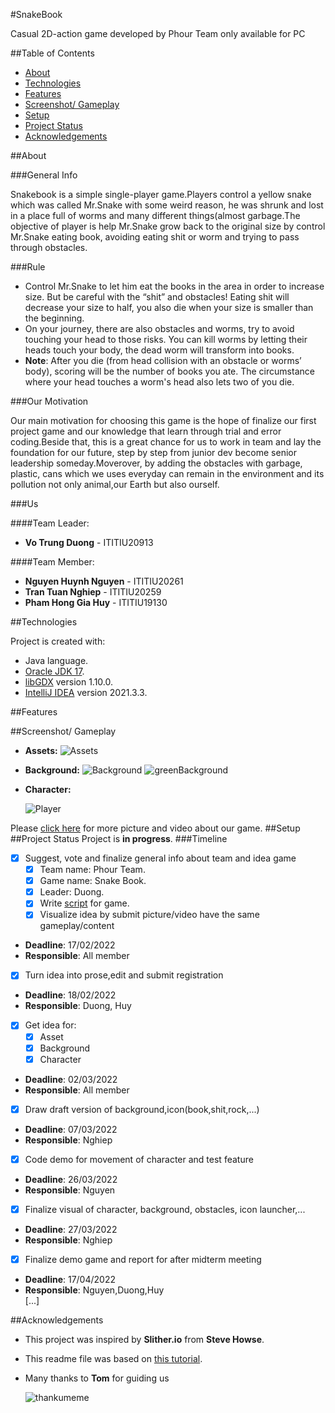 #SnakeBook

Casual 2D-action game developed by Phour Team only available for PC  

##Table of Contents
 - [About](#About)
 - [Technologies](#technologies)
 - [Features](#features)
 - [Screenshot/ Gameplay](#screenshot/gameplay)
 - [Setup](#setup)
 - [Project Status](#project-status)
 - [Acknowledgements](#acknowledgements)

##About

###General Info

Snakebook is a simple single-player game.Players control
a yellow snake which was called Mr.Snake with some weird 
reason, he was shrunk and lost in a place full of worms
and many different things(almost garbage.The objective of player is help
Mr.Snake grow back to the original size by control Mr.Snake eating book,
avoiding eating shit or worm and trying to pass through obstacles.

###Rule
- Control Mr.Snake to let him eat the books in the area in order to increase size. But be careful with the “shit” and obstacles! Eating shit will decrease your size to half, you also die when your size is smaller than the beginning.
- On your journey, there are also obstacles and worms, try to avoid touching your head to those risks. You can kill worms by letting their heads touch your body, the dead worm will transform into books.
- **Note**: After you die (from head collision with an obstacle or worms’ body), scoring will be the number of books you ate. The circumstance where your head touches a worm's head also lets two of you die.

###Our Motivation

Our main motivation for choosing this game is the hope of finalize our first project game 
and our knowledge that learn through trial and error coding.Beside that, this is a great chance for us to work in team and lay the foundation for our future, 
step by step from junior dev become senior leadership someday.Moverover, by adding the obstacles with garbage, plastic, cans which we uses everyday can remain in the environment and its pollution not only animal,our Earth but also ourself.

###Us

####Team Leader: 
- **Vo Trung Duong** - ITITIU20913

####Team Member:
- **Nguyen Huynh Nguyen** - ITITIU20261
- **Tran Tuan Nghiep** - ITITIU20259
- **Pham Hong Gia Huy** - ITITIU19130

##Technologies

Project is created with:
- Java language. 
- [Oracle JDK 17](https://www.oracle.com/java/technologies/javase/jdk17-archive-downloads.html).
- [libGDX](https://libgdx.com/) version 1.10.0.
- [IntelliJ IDEA](https://www.jetbrains.com/idea/download/#section=windows) version 2021.3.3.

##Features

##Screenshot/ Gameplay
- **Assets:**
![Assets](https://user-images.githubusercontent.com/99232451/163297847-4cdc7bc1-f565-4f67-81e0-ee109fdbf6d1.png)
- __Background:__
  ![Background](https://user-images.githubusercontent.com/99232451/163298374-18ef7df4-ce45-401d-88fa-615fc6091c00.png)
  ![greenBackground](https://user-images.githubusercontent.com/99232451/163298408-2035c227-c92f-41af-b4b0-8351419fe9f1.jpg)
- **Character:**

  ![Player](https://user-images.githubusercontent.com/99232451/163298551-80c62d4a-27e2-4ec6-a32d-e10e41c73840.png)

Please [click here](https://drive.google.com/drive/folders/1hQIyvF_TvZX1Ip45ahoCsF6WobBCb5ii) for more picture and video about our game.
##Setup
##Project Status
Project is **in progress**.
###Timeline
- [x] Suggest, vote and finalize general info about team and idea game
   - [x] Team name: Phour Team.
   - [x] Game name: Snake Book.
   - [x] Leader: Duong.
   - [x] Write [script](https://docs.google.com/document/d/1FJOKV1lN9W3cDtp0pEo__c0X_kaR5Rzo6fZ2ROYyg8w/edit) for game.
   - [x] Visualize idea by submit picture/video have the same gameplay/content 
- **Deadline**: 17/02/2022
- **Responsible**: All member
- [x] Turn idea into prose,edit and submit registration
- **Deadline**: 18/02/2022
- **Responsible**: Duong, Huy 
- [x] Get idea for: 
  - [x] Asset
  - [x] Background
  - [x] Character
- **Deadline**: 02/03/2022
- **Responsible**: All member
- [x] Draw draft version of background,icon(book,shit,rock,...)
- **Deadline**: 07/03/2022
- **Responsible**: Nghiep
- [x] Code demo for movement of character and test feature
- **Deadline**: 26/03/2022
- **Responsible**: Nguyen
- [x] Finalize visual of character, background, obstacles, icon launcher,...
- **Deadline**: 27/03/2022
- **Responsible**: Nghiep
- [x] Finalize demo game and report for after midterm meeting
- **Deadline**: 17/04/2022
- **Responsible**: Nguyen,Duong,Huy\
[...]

##Acknowledgements
- This project was inspired by **Slither.io** from **Steve Howse**.
- This readme file was based on [this tutorial](https://bulldogjob.com/news/449-how-to-write-a-good-readme-for-your-github-project).
- Many thanks to **Tom** for guiding us

  ![thankumeme](https://user-images.githubusercontent.com/99232451/163300884-74f400b5-63ac-4997-b138-8d822bf38fdb.jpg)




